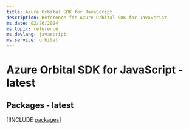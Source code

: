 ```yaml
---
title: Azure Orbital SDK for JavaScript
description: Reference for Azure Orbital SDK for JavaScript
ms.date: 02/26/2024
ms.topic: reference
ms.devlang: javascript
ms.service: orbital
---
```

# Azure Orbital SDK for JavaScript - latest
## Packages - latest
[!INCLUDE [packages](orbital-index.md)]